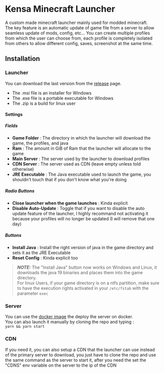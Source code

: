 # Kensa Minecraft Launcher

A custom made minecraft launcher mainly used for modded minecraft.\
The key feature is an automatic update of game file from a server to allow seamless update of mods, config, etc...
You can create multiple profiles from which the user can choose from, each profile is completely isolated from others to allow different config, saves, screenshot at the same time.

## Installation

### Launcher

You can download the last version from the [release](https://github.com/Kensaa/kensa-minecraft-launcher/releases/latest) page.

-   The .msi file is an installer for Windows
-   The .exe file is a portable executable for Windows
-   The .zip is a build for linux user

#### Settings

##### Fields

-   **Game Folder** : The directory in which the launcher will download the game, the profiles, and java
-   **Ram** : The amount in GiB of Ram that the launcher will allocate to the game
-   **Main Server** : The server used by the launcher to download profiles
-   **CDN Server** : The server used as CDN (leave empty unless told otherwise)
-   **JRE Executable** : The Java executable used to launch the game, you shouldn't touch that if you don't know what you're doing

##### Radio Buttons

-   **Close launcher when the game launches** : Kinda explicit
-   **Disable Auto-Update** : Toggle that if you want to disable the auto update feature of the launcher, I highly recommand not activating it because your profiles will no longer be updated (I will remove that one day)

##### Buttons

-   **Install Java** : Install the right version of java in the game directory and sets it as the JRE Executable
-   **Reset Config** : Kinda explicit too

> **_NOTE:_**
> The "Install Java" button now works on Windows and Linux, it downloads the java 19 binaries and places them into the game directory.\
> For linux Users, if your game directory is on a ntfs partition, make sure to have the execution rights activated in your `/etc/fstab` with the parameter `exec`

### Server

You can use the [docker image](https://hub.docker.com/repository/docker/kensa/kensa-minecraft-launcher-server/general) the deploy the server on docker.\
You can also launch it manually by cloning the repo and typing :\
`yarn && yarn start`

### CDN

If you need it, you can also setup a CDN that the launcher can use instead of the primary server to download, you just have to clone the repo and use the same command as the server to start it, after you need the set the "CDNS" env variable on the server to the ip of the CDN
